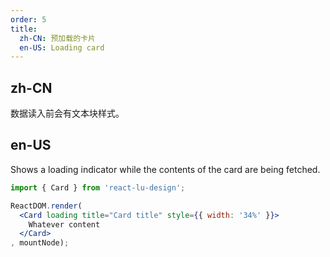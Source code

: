 ```yaml
---
order: 5
title:
  zh-CN: 预加载的卡片
  en-US: Loading card
---
```


## zh-CN

数据读入前会有文本块样式。

## en-US

Shows a loading indicator while the contents of the card are being fetched.

````jsx
import { Card } from 'react-lu-design';

ReactDOM.render(
  <Card loading title="Card title" style={{ width: '34%' }}>
    Whatever content
  </Card>
, mountNode);
````
